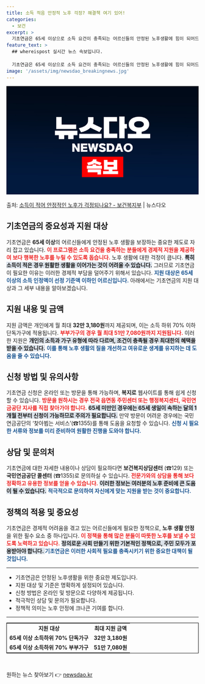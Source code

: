 ```yaml
---
title: 소득 적음 안정적 노후 걱정? 해결책 여기 있어!
categories:
  - 보건
excerpt: >
  기초연금은 65세 이상으로 소득 요건이 충족되는 어르신들의 안정된 노후생활에 힘이 되어드립니다. ▲ 지원대상…
feature_text: >
  ## whereispost 실시간 뉴스 속보입니다.

  기초연금은 65세 이상으로 소득 요건이 충족되는 어르신들의 안정된 노후생활에 힘이 되어드립니다. ▲ 지원대상…
image: '/assets/img/newsdao_breakingnews.jpg'
---
```


![뉴스다오 속보](/assets/img/newsdao_breakingnews.jpg)

<p>출처: <a href="https://newsdao.kr/2014" rel="dofollow">소득이 적어 안정적인 노후가 걱정되나요? - 보건복지부</a> | 뉴스다오</p>

<h2 data-ke-size="size26">기초연금의 중요성과 지원 대상</h2>  
<p data-ke-size="size16">기초연금은 <b>65세 이상</b>의 어르신들에게 안정된 노후 생활을 보장하는 중요한 제도로 자리 잡고 있습니다. <b><span style="color: #ee2323;">이 프로그램은 소득 요건을 충족하는 분들에게 경제적 지원을 제공하여 보다 행복한 노후를 누릴 수 있도록 돕습니다.</span></b> 노후 생활에 대한 걱정이 큽니다. <b><span style="background-color: #21538527;">특히 소득이 적은 경우 원활한 생활을 이어가는 것이 어려울 수 있습니다.</span></b> 그러므로 기초연금이 필요한 이유는 이러한 경제적 부담을 덜어주기 위해서 있습니다. <b><span style="color: #1a5490;">지원 대상은 65세 이상의 소득 인정액이 선정 기준액 이하인 어르신입니다.</span></b> 아래에서는 기초연금의 지원 대상과 그 세부 내용을 알아보겠습니다.</p>

<h2 data-ke-size="size26">지원 내용 및 금액</h2>  
<p data-ke-size="size16">지원 금액은 개인에게 월 최대 <b>32만 3,180원</b>까지 제공되며, 이는 소득 하위 70% 이하 단독가구에 적용됩니다. <b><span style="color: #ee2323;">부부가구의 경우 월 최대 51만 7,080원까지 지원됩니다.</span></b> 이러한 지원은 <b><span style="background-color: #21538527;">개인의 소득과 가구 유형에 따라 다르며, 조건이 충족될 경우 최대한의 혜택을 받을 수 있습니다.</span></b> <b><span style="color: #1a5490;">이를 통해 노후 생활의 질을 개선하고 여유로운 생계를 유지하는 데 도움을 줄 수 있습니다.</span></b> </p>

<h2 data-ke-size="size26">신청 방법 및 유의사항</h2>  
<p data-ke-size="size16">기초연금 신청은 온라인 또는 방문을 통해 가능하며, <b>복지로</b> 웹사이트를 통해 쉽게 신청할 수 있습니다. <b><span style="color: #ee2323;">방문을 원하시는 경우 전국 읍면동 주민센터 또는 행정복지센터, 국민연금공단 지사를 직접 찾아가야 합니다.</span></b> <b><span style="background-color: #21538527;">65세 미만인 경우에는 65세 생일이 속하는 달의 1개월 전부터 신청이 가능하므로 주의가 필요합니다.</span></b> 만약 방문이 어려운 경우에는 국민연금공단의 ‘찾아뵙는 서비스’(☎1355)를 통해 도움을 요청할 수 있습니다. <b><span style="color: #1a5490;">신청 시 필요한 서류와 정보를 미리 준비하여 원활한 진행을 도와야 합니다.</span></b></p>

<h2 data-ke-size="size26">상담 및 문의처</h2>  
<p data-ke-size="size16">기초연금에 대한 자세한 내용이나 상담이 필요하다면 <b>보건복지상담센터</b> (☎129) 또는 <b>국민연금공단 콜센터</b> (☎1355)로 문의하실 수 있습니다. <b><span style="color: #ee2323;">전문가와의 상담을 통해 보다 정확하고 유용한 정보를 얻을 수 있습니다.</span></b> <b><span style="background-color: #21538527;">이러한 정보는 여러분의 노후 준비에 큰 도움이 될 수 있습니다.</span></b> <b><span style="color: #1a5490;">적극적으로 문의하여 자신에게 맞는 지원을 받는 것이 중요합니다.</span></b></p>

<h2 data-ke-size="size26">정책의 적용 및 중요성</h2>  
<p data-ke-size="size16">기초연금은 경제적 어려움을 겪고 있는 어르신들에게 필요한 정책으로, <b>노후 생활 안정</b>을 위한 필수 요소 중 하나입니다. <b><span style="color: #ee2323;">이 정책을 통해 많은 분들이 따뜻한 노후를 보낼 수 있도록 노력하고 있습니다.</span></b> <b><span style="background-color: #21538527;">정의로운 사회 만들기 위한 기본적인 정책으로, 주민 모두가 포용받아야 합니다. </span></b> <b><span style="color: #1a5490;">기초연금은 이러한 사회적 필요를 충족시키기 위한 중요한 대책이 될 것입니다. </span></b></p>

<hr>  
<ul>  
<li>기초연금은 안정된 노후생활을 위한 중요한 제도입니다.</li>  
<li>지원 대상 및 기준은 명확하게 설정되어 있습니다.</li>  
<li>신청 방법은 온라인 및 방문으로 다양하게 제공됩니다.</li>  
<li>적극적인 상담 및 문의가 필요합니다.</li>  
<li>정책적 의미는 노후 안정에 크나큰 기여를 합니다.</li>  
</ul>  
<hr>  

<table style="width: 100%; border: 1px solid #000;">  
  <tr>  
    <td style="text-align: center; height: 17px;"><b>지원 대상</b></td>  
    <td style="text-align: center; height: 17px;"><b>최대 지원 금액</b></td>  
  </tr>  
  <tr>  
    <td style="text-align: center; height: 17px;"><b>65세 이상 소득하위 70% 단독가구</b></td>  
    <td style="text-align: center; height: 17px;"><b>32만 3,180원</b></td>  
  </tr>  
  <tr>  
    <td style="text-align: center; height: 17px;"><b>65세 이상 소득하위 70% 부부가구</b></td>  
    <td style="text-align: center; height: 17px;"><b>51만 7,080원</b></td>  
  </tr>  
</table>  
<p data-ke-size="size16">&nbsp;</p>   

원하는 뉴스 찾아보기 👉 <a href="https://newsdao.kr" rel="dofollow">newsdao.kr</a>


